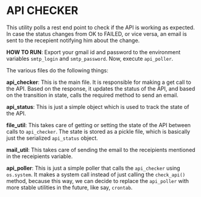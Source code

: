 # API CHECKER

This utility polls a rest end point to check if the API is working as expected.
In case the status changes from OK to FAILED, or vice versa, an email is sent to the recepient notifying him about the change.

**HOW TO RUN**: Export your gmail id and password to the environment variables `smtp_login` and `smtp_password`. Now, execute `api_poller`.

The various files do the following things:

**api_checker**: This is the main file. It is responsible for making a get call to the API. Based on the response, it updates the status of the API, and based on the transition in state, calls the required method to send an email.

**api_status**: This is just a simple object which is used to track the state of the API.

**file_util**: This takes care of getting or setting the state of the API between calls to `api_checker`. The state is stored as a pickle file, which is basically just the serialized `api_status` object.

**mail_util**: This takes care of sending the email to the receipients mentioned in the receipients variable.


**api_poller**: This is just a simple poller that calls the `api_checker` using `os.system`. It makes a system call instead of just calling the `check_api()` method, because this way, we can decide to replace the `api_poller` with more stable utilities in the future, like say, `crontab`.
